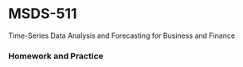 # MSDS-511
Time-Series Data Analysis and Forecasting for Business and Finance


### Homework and Practice
